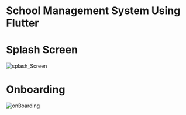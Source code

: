 # School Management System Using Flutter
# Splash Screen
![splash_Screen](https://github.com/FahadInsaf/school-management-system/assets/105406128/4cad1246-db5a-437e-adc8-c3e21ec0bc9b)
# Onboarding
![onBoarding](https://github.com/FahadInsaf/school-management-system/assets/105406128/02cde9dd-8d8c-4529-b6eb-aae4e78148d2)

